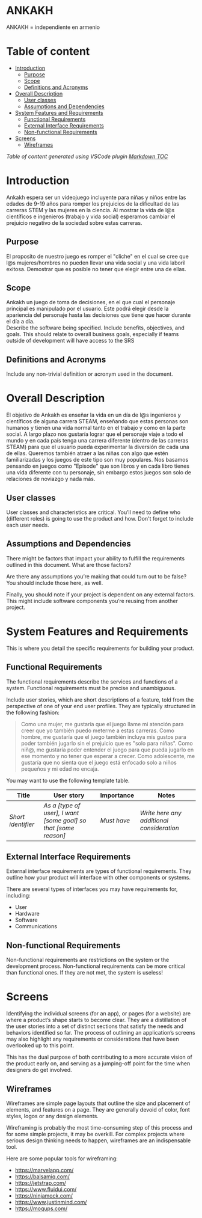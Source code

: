 # ANKAKH
ANKAKH = independiente en armenio

# Table of content

- [Introduction](#introduction)
    - [Purpose](#purpose)
    - [Scope](#scope)
    - [Definitions and Acronyms](#definitions-and-acronyms)
- [Overall Description](#overall-description)
    - [User classes](#user-classes)
    - [Assumptions and Dependencies](#assumptions-and-dependencies)
- [System Features and Requirements](#system-features-and-requirements)
    - [Functional Requirements](#functional-requirements)
    - [External Interface Requirements](#external-interface-requirements)
    - [Non-functional Requirements](#non-functional-requirements)
- [Screens](#screens)
    - [Wireframes](#wireframes)

_Table of content generated using VSCode plugin [Markdown TOC](https://marketplace.visualstudio.com/items?itemName=AlanWalk.markdown-toc)_

# Introduction
Ankakh espera ser un videojuego incluyente para niñas y niños entre las edades de 9-19 años para romper los prejuicios de la dificultad de las carreras STEM y las mujeres en la ciencia.
Al mostrar la vida de l@s científicos e ingenieros (trabajo y vida social) esperamos cambiar el prejuicio negativo de la sociedad sobre estas carreras.

## Purpose
El proposito de nuestro juego es romper el "cliche" en el cual se cree que l@s mujeres/hombres no pueden llevar una vida social y una vida laboril exitosa. Demostrar que es posible no tener que elegir entre una de ellas.

## Scope
Ankakh un juego de toma de decisiones, en el que cual el personaje principal es manipulado por el usuario. Este podrá elegir desde la apariencia del personaje hasta las decisiones que tiene que hacer durante el día a día.  
Describe the software being specified. Include benefits, objectives, and goals. This should relate to overall business goals, especially if teams outside of development will have access to the SRS

## Definitions and Acronyms
Include any non-trivial definition or acronym used in the document.

# Overall Description
El objetivo de Ankakh es enseñar la vida en un día de l@s ingenieros y científicos de alguna carrera STEAM, enseñando que estas personas son humanos y tienen una vida normal tanto en el trabajo y como en la parte social. A largo plazo nos gustaría lograr que el personaje viaje a todo el mundo y en cada país tenga una carrera diferente (dentro de las carreras STEAM) para que el usuario pueda experimentar la diversión de cada una de ellas.
Queremos también atraer a las niñas con algo que estén familiarizadas y los juegos de este tipo son muy populares. Nos basamos pensando en juegos como "Episode" que son libros y en cada libro tienes una vida diferente con tu personaje, sin embargo estos juegos son solo de relaciones de noviazgo y nada más.

## User classes
User classes and characteristics are critical. You’ll need to define who (different roles) is going to use the product and how. Don't forget to include each user needs.

## Assumptions and Dependencies
There might be factors that impact your ability to fulfill the requirements outlined in this document. What are those factors?

Are there any assumptions you’re making that could turn out to be false? You should include those here, as well.

Finally, you should note if your project is dependent on any external factors. This might include software components you’re reusing from another project.

# System Features and Requirements
This is where you detail the specific requirements for building your product.

## Functional Requirements
The functional requirements describe the services and functions of a system. Functional requirements must be precise and unambiguous.

Include user stories, which are short descriptions of a feature, told from the perspective of one of your end user profiles. They are typically structured in the following fashion:

> Como una mujer, me gustaría que el juego llame mi atención para creer que yo también puedo meterme a estas carreras.
> Como hombre, me gustaría que el juego también incluya mis gustos para poder también jugarlo sin el prejuicio que es "solo para niñas".
> Como niñ@, me gustaría poder entender el juego para que pueda jugarlo en ese momento y no tener que esperar a crecer.
> Como adolescente, me gustaría que no sienta que el juego está enfocado solo a niños pequeños y mi edad no encaja.

You may want to use the following template table.

|Title|User story|Importance|Notes|
|---|---|---|---|
|_Short identifier_|_As a [type of user], I want [some goal] so that [some reason]_|_Must have_|_Write here any additional consideration_|

## External Interface Requirements
External interface requirements are types of functional requirements. They outline how your product will interface with other components or systems.

There are several types of interfaces you may have requirements for, including:
- User
- Hardware
- Software
- Communications

## Non-functional Requirements
Non-functional requirements are restrictions on the system or the development process. Non-functional requirements can be more critical than functional ones. If they are not met, the system is useless!

# Screens
Identifying the individual screens (for an app), or pages (for a website) are where a product’s shape starts to become clear. They are a distillation of the user stories into a set of distinct sections that satisfy the needs and behaviors identified so far. The process of outlining an application’s screens may also highlight any requirements or considerations that have been overlooked up to this point.

This has the dual purpose of both contributing to a more accurate vision of the product early on, and serving as a jumping-off point for the time when designers do get involved.

## Wireframes
Wireframes are simple page layouts that outline the size and placement of elements, and features on a page. They are generally devoid of color, font styles, logos or any design elements.

Wireframing is probably the most time-consuming step of this process and for some simple projects, it may be overkill. For complex projects where serious design thinking needs to happen, wireframes are an indispensable tool.

Here are some popular tools for wireframing:
- https://marvelapp.com/  
- https://balsamiq.com/ 
- https://jetstrap.com/ 
- https://www.fluidui.com/ 
- https://ninjamock.com/ 
- https://www.justinmind.com/ 
- https://moqups.com/
